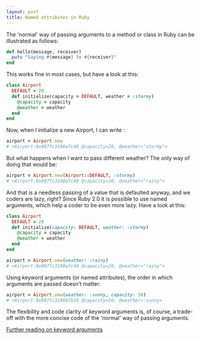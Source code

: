 ```yaml
---
layout: post
title: Named attributes in Ruby
---
```

The 'normal' way of passing arguments to a method or class in Ruby can be illustrated as follows:
```ruby
def hello(message, receiver)
  puts "Saying #{message} to #{receiver}"
end
```

This works fine in most cases, but have a look at this:

```ruby
class Airport
  DEFAULT = 20
  def initialize(capacity = DEFAULT, weather = :stormy)
    @capacity = capacity
    @weather = weather
  end
end
```
Now, when I initialize a new Airport, I can write :
```ruby
airport = Airport.new 
# <Airport:0x007fc3190a7c40 @capacity=20, @weather="stormy">
```
But what happens when I want to pass different weather? The only way of doing that would be:
```ruby
airport = Airport.new(Airport::DEFAULT, :stormy)
# <Airport:0x007fc3190a7c40 @capacity=20, @weather="rainy">
```
And that is a needless passing of a value that is defaulted anyway, and we coders are lazy, right? Since Ruby 2.0 it is possible to use named arguments, which help a coder to be even more lazy. Have a look at this:
```ruby
class Airport
  DEFAULT = 20
  def initialize(capacity: DEFAULT, weather: :stormy)
    @capacity = capacity
    @weather = weather
  end
end

airport = Airport.new(weather: :rainy)
# <Airport:0x007fc3190a7c40 @capacity=20, @weather="rainy">
 ```
Using keyword arguments (or named attributes), the order in which arguments are passed doesn't matter:
```ruby
airport = Airport.new(weather: :sunny, capacity: 50)
# <Airport:0x007fc319047b10 @capacity=50, @weather=:sunny>
 ```
 The flexibility and code clarity of keyword arguments is, of course, a trade-off with the more concise code of the 'normal' way of passing arguments.

 [Further reading on keyword arguments](https://robots.thoughtbot.com/ruby-2-keyword-arguments)
